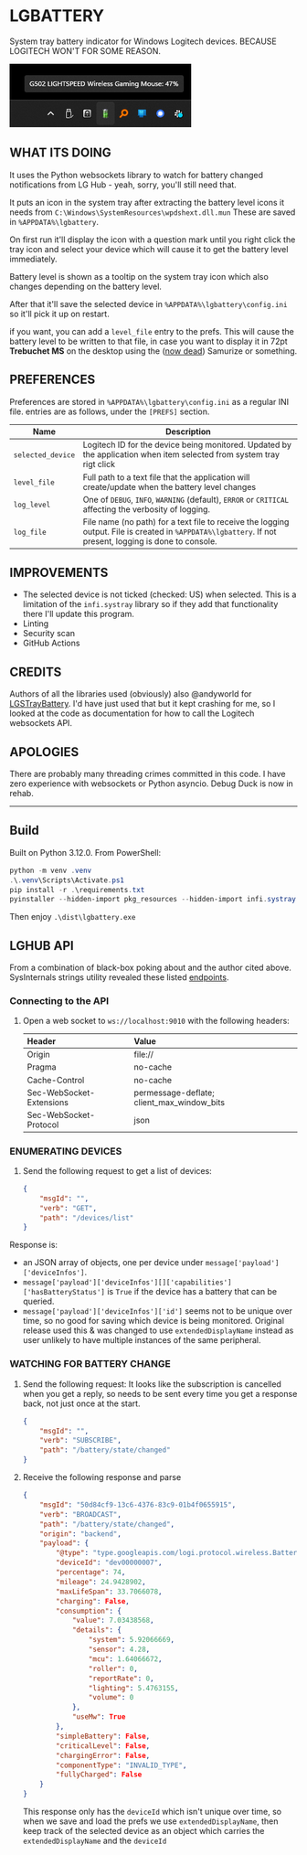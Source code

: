 # LGBATTERY

System tray battery indicator for Windows Logitech devices. BECAUSE LOGITECH WON'T FOR SOME REASON.

![Screenshot](tray-screenshot.png)

## WHAT ITS DOING
It uses the Python websockets library to watch for battery changed notifications from LG Hub - yeah, sorry, you'll still need that.

It puts an icon in the system tray after extracting the battery level icons it needs from `C:\Windows\SystemResources\wpdshext.dll.mun` These are saved in `%APPDATA%\lgbattery`.

On first run it'll display the icon with a question mark until you right click the tray icon and select your device which will cause it to get the battery level immediately.

Battery level is shown as a tooltip on the system tray icon which also changes depending on the battery level.

After that it'll save the selected device in `%APPDATA%\lgbattery\config.ini` so it'll pick it up on restart.

if you want, you can add a `level_file` entry to the prefs. This will cause the battery level to be written to that file, in case you want to display it in 72pt **Trebuchet MS** on the desktop using the ([now dead](https://en.wikipedia.org/wiki/Samurize)) Samurize or something.

## PREFERENCES
Preferences are stored in `%APPDATA%\lgbattery\config.ini` as a regular INI file. entries are as follows, under the `[PREFS]` section.

|Name|Description|
|--|--|
|`selected_device`|Logitech ID for the device being monitored. Updated by the application when item selected from system tray rigt click|
|`level_file`|Full path to a text file that the application will create/update when the battery level changes|
|`log_level`|One of `DEBUG`, `INFO`, `WARNING` (default), `ERROR` or `CRITICAL` affecting the verbosity of logging.|
|`log_file`|File name (no path) for a text file to receive the logging output. File is created in `%APPDATA%\lgbattery`. If not present, logging is done to console.|

## IMPROVEMENTS
- The selected device is not ticked (checked: US) when selected. This is a limitation of the `infi.systray` library so if they add that functionality there I'll update this program.
- Linting 
- Security scan
- GitHub Actions

## CREDITS
Authors of all the libraries used (obviously) also @andyworld for [LGSTrayBattery](https://github.com/andyvorld/LGSTrayBattery/tree/master). I'd have just used that but it kept crashing for me, so I looked at the code as documentation for how to call the Logitech websockets API.

## APOLOGIES
There are probably many threading crimes committed in this code. I have zero experience with websockets or Python asyncio. Debug Duck is now in rehab.

---
## Build
Built on Python 3.12.0. From PowerShell:

```powershell 
python -m venv .venv
.\.venv\Scripts\Activate.ps1
pip install -r .\requirements.txt
pyinstaller --hidden-import pkg_resources --hidden-import infi.systray --onefile --noconsole .\lgbattery.py
```
Then enjoy `.\dist\lgbattery.exe`

## LGHUB API

From a combination of black-box poking about and the author cited above. SysInternals strings utility revealed these listed [endpoints](endpoints.md).

### Connecting to the API
1. Open a web socket to `ws://localhost:9010` with the following headers:

    |Header|Value|
    |--|--|
    |Origin|file://|
    |Pragma|no-cache|
    |Cache-Control|no-cache|
    |Sec-WebSocket-Extensions|permessage-deflate; client_max_window_bits|
    |Sec-WebSocket-Protocol|json|


### ENUMERATING DEVICES

1. Send the following request to get a list of devices:
    ```json
    {
        "msgId": "",
        "verb": "GET",
        "path": "/devices/list"
    }
    ```

Response is:
* an JSON array of objects, one per device under `message['payload']['deviceInfos']`.
* `message['payload']['deviceInfos'][]['capabilities']['hasBatteryStatus']` is `True` if the device has a battery that can be queried.
* `message['payload']['deviceInfos']['id']` seems not to be unique over time, so no good for saving which device is being monitored. Original release used this & was changed to use `extendedDisplayName` instead as user unlikely to have multiple instances of the same peripheral.

### WATCHING FOR BATTERY CHANGE

1. Send the following request:
It looks like the subscription is cancelled when you get a reply, so needs to be sent every time you get a response back, not just once at the start.
    ```json
    {
        "msgId": "",
        "verb": "SUBSCRIBE",
        "path": "/battery/state/changed"
    }
    ```

2. Receive the following response and parse
    ```json
    {
        "msgId": "50d84cf9-13c6-4376-83c9-01b4f0655915",
        "verb": "BROADCAST",
        "path": "/battery/state/changed",
        "origin": "backend",
        "payload": {
            "@type": "type.googleapis.com/logi.protocol.wireless.Battery",
            "deviceId": "dev00000007",
            "percentage": 74,
            "mileage": 24.9428902,
            "maxLifeSpan": 33.7066078,
            "charging": False,
            "consumption": {
                "value": 7.03438568,
                "details": {
                    "system": 5.92066669,
                    "sensor": 4.28,
                    "mcu": 1.64066672,
                    "roller": 0,
                    "reportRate": 0,
                    "lighting": 5.4763155,
                    "volume": 0
                },
                "useMw": True
            },
            "simpleBattery": False,
            "criticalLevel": False,
            "chargingError": False,
            "componentType": "INVALID_TYPE",
            "fullyCharged": False
        }
    }
    ```

    This response only has the `deviceId` which isn't unique over time, so when we save and load the prefs we use `extendedDisplayName`, then keep track of the selected device as an object which carries the `extendedDisplayName` and the `deviceId`